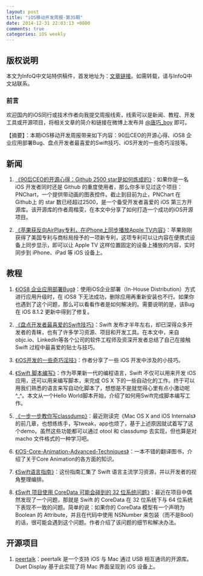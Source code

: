 ```yaml
---
layout: post
title: "iOS移动开发周报-第35期"
date: 2014-12-31 22:03:13 +0800
comments: true
categories: iOS weekly
---
```


## 版权说明

本文为InfoQ中文站特供稿件，首发地址为：[文章链接](http://www.infoq.com/cn/news/2014/12/developer-favorite-swift-skills)。如需转载，请与InfoQ中文站联系。

### 前言

欢迎国内的iOS同行或技术作者向我提交周报线索，线索可以是新闻、教程、开发工具或开源项目，将相关文章的简介和链接在微博上发布并 [@唐巧_boy](http://weibo.com/tangqiaoboy) 即可。


【摘要】：本期iOS移动开发周报带来如下内容：90后CEO的开源心得、iOS8 企业应用部署Bug、盘点开发者最喜爱的Swift技巧、iOS开发的一些奇巧淫技等。

## 新闻

 1. [《90后CEO的开源心得：Github 2500 star是如何炼成的》](http://www.cocoachina.com/programmer/20141224/10747.html)：如果你是一名 iOS 开发者同时还是 Github 的重度使用者，那么你多半见过这个项目：PNChart，一个提供带动画的图表控件。截止到目前为止，PNChart 在 Github上 的 star 数已经超过2500，是一个备受开发者喜爱的 iOS 第三方开源库。该开源库的作者周楷雯，在本文中分享了如何打造一个成功的iOS开源项目。

 1. [《苹果获反向AirPlay专利，在iPhone上同步播放Apple TV内容》](http://www.36kr.com/p/218161.html)：苹果刚刚获得了美国专利与商标局授予的一项新专利，这项专利可以让内容在便携式设备上同步显示，即可以让 Apple TV 这样位置固定的设备上播放的内容，实时同步到 iPhone、iPad 等 iOS 设备上。

## 教程

 1. [《iOS8 企业应用部署Bug》](http://thierry-xing.iteye.com/blog/2119241)：使用iOS企业部署（In-House Distribution）方式进行应用升级时，在 iOS8 下无法成功，删除应用再重新安装也不行。如果你也遇到了这个问题，那么可以看看作者是如何解决的。需要说明的是，该Bug在 iOS 8.1.2 更新中得到了修复。

 1. [《盘点开发者最喜爱的Swift技巧》](http://www.csdn.net/article/2014-12-25/2823312-favorite-swift-tips-and-tricks)：Swift 发布才半年左右，却已深得众多开发者的青睐，也有了许多学习资源、项目和开发工具。在本文中，来自objc.io、LinkedIn等各个公司的软件工程师及资深开发者总结了自己在接触 Swift 过程中最喜爱的贴士与技巧。

 1. [《iOS开发的一些奇巧淫技》](http://www.jianshu.com/p/50b63a221f09)：作者分享了一些 iOS 开发中涉及的小技巧。

 1. [《Swift 脚本编写》](http://blog.nswebfrog.com/2014/12/22/swift-script/#541841-tsina-1-77759-d0fc3b3b40d03e6b36d60be81253e42e)：作为苹果新一代的编程语言，Swift 不仅可以用来开发 iOS 应用，还可以用来编写脚本，来完成 OS X 下的一些自动化的工作。终于可以用我们熟悉的语言来写自动化脚本了，想想是不是就觉得心里有点小激动呢^_^。本文从一个Hello World脚本开始，介绍了如何用Swift完成脚本编写工作。

 1. [《一步一步教你写classdump》](http://bbs.iosre.com/forum.php?mod=viewthread&tid=645)：最近刚读完《Mac OS X and iOS Internals》的前几章，也想练练手，写tweak，app也烦了，基于上述原因就试着写了这个demo。虽然这些功能都可以通过 otool 和 classdump 去实现，但也算是对 macho 文件格式的一种学习吧。

 1. [《iOS-Core-Animation-Advanced-Techniques》](https://github.com/AttackOnDobby/iOS-Core-Animation-Advanced-Techniques)：一本不错的翻译图书，介绍了关于Core Animation的各方面的知识。

 1. [《Swift语言指南》](https://github.com/ipader/SwiftGuide)：这份指南汇集了 Swift 语言主流学习资源，并以开发者的视角整理编排。

 1. [《Swift 项目使用 CoreData 可能会碰到的 32 位系统问题》](http://imtx.me/archives/1917.html)：最近在项目中偶然发现了一个问题，那就是 Swift 的 CoreData 在 32 位系统下与 64 位系统下表现不一致的问题。简单的说：如果你的 CoreData 模型有一个声明为 Boolean 的 Attribute，并且在代码中使用 NSNumber 来包装（而不是Bool）的话，很可能会遇到这个问题。作者介绍了该问题的细节和解决办法。

## 开源项目

 1. [peertalk](https://github.com/rsms/peertalk)：peertalk 是一个支持 iOS 与 Mac 通过 USB 相互通讯的开源库。 Duet Display 基于此实现了将 Mac 界面呈现到 iOS 设备上。

